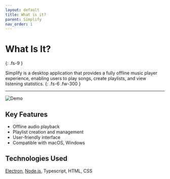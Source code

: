 ```yaml
---
layout: default
title: What is it?
parent: Simplify
nav_order: 1
---
```

# What Is It?
{: .fs-9 }

Simplify is a desktop application that provides a fully offline music player experience, enabling users to play songs, create playlists, and view listening statistics.
{: .fs-6 .fw-300 }

---

![Demo](../assets/gifs/simplify.gif)


## Key Features

- Offline audio playback
- Playlist creation and management
- User-friendly interface
- Compatible with macOS, Windows

## Technologies Used
[Electron], [Node.js], Typescript, HTML, CSS

[Electron]: https://www.electronjs.org/
[Node.js]: https://nodejs.org/en